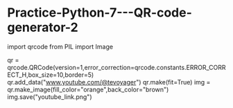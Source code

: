 # Practice-Python-7---QR-code-generator-2

import qrcode
from PIL import Image

qr = qrcode.QRCode(version=1,error_correction=qrcode.constants.ERROR_CORRECT_H,box_size=10,border=5)
qr.add_data("www.youtube.com/@tevoyager")
qr.make(fit=True)
img = qr.make_image(fill_color="orange",back_color="brown")
img.save("youtube_link.png")
